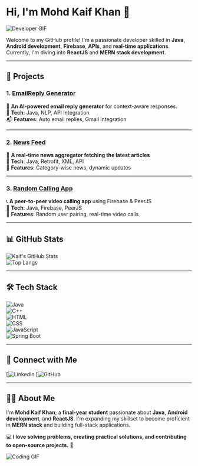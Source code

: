 # Hi, I'm Mohd Kaif Khan 👋  
![Developer GIF](https://media.giphy.com/media/qgQUggAC3Pfv687qPC/giphy.gif)  

Welcome to my GitHub profile! I'm a passionate developer skilled in **Java**, **Android development**, **Firebase**, **APIs**, and **real-time applications**. Currently, I'm diving into **ReactJS** and **MERN stack development**.  

---

## 🚀 Projects  

### 1. **[EmailReply Generator](https://github.com/mohdkaif2304/Email_Reply_Generator)**  
💌 **An AI-powered email reply generator** for context-aware responses.  
🚀 **Tech**: Java, NLP, API Integration  
📬 **Features**: Auto email replies, Gmail integration  

---

### 2. **[News Feed](https://github.com/mohdkaif2304/NewsTodayTimes)**  
📰 **A real-time news aggregator fetching the latest articles**  
🚀 **Tech**: Java, Retrofit, XML, API  
📌 **Features**: Category-wise news, dynamic updates  

---

### 3. **[Random Calling App](https://github.com/mohdkaif2304/Random-Calling)**  
📞 **A peer-to-peer video calling app** using Firebase & PeerJS  
🚀 **Tech**: Java, Firebase, PeerJS  
🎥 **Features**: Random user pairing, real-time video calls   

---

## 📊 GitHub Stats  
![Kaif's GitHub Stats](https://github-readme-stats.vercel.app/api?username=mohdkaif2304&show_icons=true&count_private=true)  
![Top Langs](https://github-readme-stats.vercel.app/api/top-langs/?username=mohdkaif2304&layout=compact)  

---

## 🛠️ Tech Stack  
![Java](https://img.shields.io/badge/Java-ED8B00?style=for-the-badge&logo=java&logoColor=white)  
![C++](https://img.shields.io/badge/C++-00599C?style=for-the-badge&logo=cplusplus&logoColor=white)  
![HTML](https://img.shields.io/badge/HTML5-E34F26?style=for-the-badge&logo=html5&logoColor=white)  
![CSS](https://img.shields.io/badge/CSS3-1572B6?style=for-the-badge&logo=css3&logoColor=white)  
![JavaScript](https://img.shields.io/badge/JavaScript-F7DF1E?style=for-the-badge&logo=javascript&logoColor=black)  
![Spring Boot](https://img.shields.io/badge/Spring%20Boot-6DB33F?style=for-the-badge&logo=springboot&logoColor=white)  

---

## 🔗 Connect with Me  
[![LinkedIn](https://www.linkedin.com/in/mdkaif-/) 
[![GitHub](https://github.com/mohdkaif2304)  

---

## 🧑‍💻 About Me  
I'm **Mohd Kaif Khan**, a **final-year student** passionate about **Java**, **Android development**, and **ReactJS**. I'm expanding my skillset to become proficient in **MERN stack** and building full-stack applications.  

💻 **I love solving problems, creating practical solutions, and contributing to open-source projects.** 🎯  

![Coding GIF](https://media.giphy.com/media/ZVik7pBtu9dNS/giphy.gif)  
